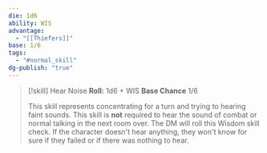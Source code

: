 ```yaml
---
die: 1d6
ability: WIS
advantage:
  - "[[Thiefers]]"
base: 1/6
tags:
  - "#normal_skill"
dg-publish: "true"
---
```


> [!skill] Hear Noise
>**Roll:** 1d6 + WIS
>**Base Chance** 1/6
>
>This skill represents concentrating for a turn and trying to hearing faint sounds. This skill is **not** required to hear the sound of combat or normal talking in the next room over. The DM will roll this Wisdom skill check. If the character doesn't hear anything, they won't know for sure if they failed or if there was nothing to hear.



